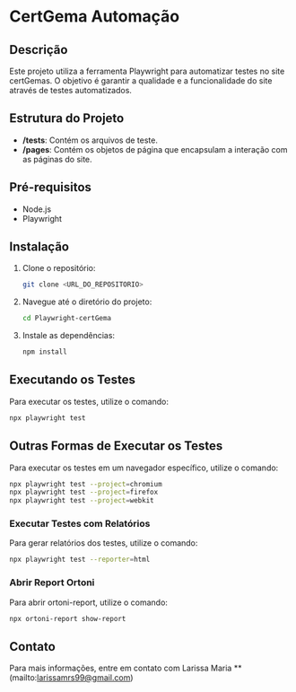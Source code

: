 # CertGema Automação

## Descrição
Este projeto utiliza a ferramenta Playwright para automatizar testes no site certGemas. O objetivo é garantir a qualidade e a funcionalidade do site através de testes automatizados.

## Estrutura do Projeto
- **/tests**: Contém os arquivos de teste.
- **/pages**: Contém os objetos de página que encapsulam a interação com as páginas do site.

## Pré-requisitos
- Node.js
- Playwright

## Instalação
1. Clone o repositório:
    ```sh
    git clone <URL_DO_REPOSITORIO>
    ```
2. Navegue até o diretório do projeto:
    ```sh
    cd Playwright-certGema
    ```
3. Instale as dependências:
    ```sh
    npm install
    ```

## Executando os Testes
Para executar os testes, utilize o comando:
```sh
npx playwright test
```

## Outras Formas de Executar os Testes
Para executar os testes em um navegador específico, utilize o comando:
```sh
npx playwright test --project=chromium
npx playwright test --project=firefox
npx playwright test --project=webkit
```

### Executar Testes com Relatórios
Para gerar relatórios dos testes, utilize o comando:
```sh
npx playwright test --reporter=html
```
### Abrir Report Ortoni
Para abrir ortoni-report, utilize o comando:
```sh
npx ortoni-report show-report
```
## Contato
Para mais informações, entre em contato com Larissa Maria **(mailto:larissamrs99@gmail.com)

